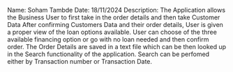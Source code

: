  
Name: Soham Tambde
Date: 18/11/2024
Description: The Application allows the Business User to first take in the order details and then take Customer Data 
             After confirming Customers Data and their order details, User is given a proper view of the loan options available.
             User can choose of the three available financing option or go with no loan needed and then confirm order. The Order 
             Details are saved in a text file which can be then looked up in the Search functionality of the application. Search 
             can be perfomed either by Transaction number or Transaction Date.

